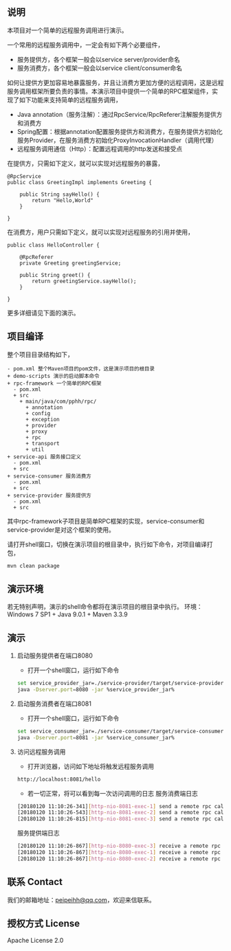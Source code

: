 
## 说明

本项目对一个简单的远程服务调用进行演示。

一个常用的远程服务调用中，一定会有如下两个必要组件，
- 服务提供方，各个框架一般会以service server/provider命名
- 服务消费方，各个框架一般会以service client/consumer命名

如何让提供方更加容易地暴露服务，并且让消费方更加方便的远程调用，这是远程服务调用框架所要负责的事情。本演示项目中提供一个简单的RPC框架组件，实现了如下功能来支持简单的远程服务调用，
- Java annotation（服务注解）：通过RpcService/RpcReferer注解服务提供方和消费方
- Spring配置：根据annotation配置服务提供方和消费方，在服务提供方初始化服务Provider，在服务消费方初始化ProxyInvocationHandler（调用代理）
- 远程服务调用通信（Http）：配置远程调用的http发送和接受点

在提供方，只需如下定义，就可以实现对远程服务的暴露，
```
@RpcService
public class GreetingImpl implements Greeting {

    public String sayHello() {
        return "Hello,World"
    }

}
```
在消费方，用户只需如下定义，就可以实现对远程服务的引用并使用，
```
public class HelloController {

    @RpcReferer
    private Greeting greetingService;

    public String greet() {
        return greetingService.sayHello();
    }

}
```

更多详细请见下面的演示。

## 项目编译
整个项目目录结构如下，
```
- pom.xml 整个Maven项目的pom文件，这是演示项目的根目录
+ demo-scripts 演示的启动脚本命令
+ rpc-framework 一个简单的RPC框架
  - pom.xml
  + src
    + main/java/com/pphh/rpc/
      + annotation
      + config
      + exception
      + provider
      + proxy
      + rpc
      + transport
      + util
+ service-api 服务接口定义
  - pom.xml
  + src
+ service-consumer 服务消费方
  - pom.xml
  + src
+ service-provider 服务提供方
  - pom.xml
  + src
```
其中rpc-framework子项目是简单RPC框架的实现，service-consumer和service-provider是对这个框架的使用。

请打开shell窗口，切换在演示项目的根目录中，执行如下命令，对项目编译打包，
``` bash
mvn clean package
```

## 演示环境

若无特别声明，演示的shell命令都将在演示项目的根目录中执行。
环境：Windows 7 SP1 + Java 9.0.1 + Maven 3.3.9

## 演示

1. 启动服务提供者在端口8080
   - 打开一个shell窗口，运行如下命令
   ``` bash
   set service_provider_jar=./service-provider/target/service-provider-1.0-SNAPSHOT.jar
   java -Dserver.port=8080 -jar %service_provider_jar%
   ```

2. 启动服务消费者在端口8081
   - 打开一个shell窗口，运行如下命令
   ``` bash
   set service_consumer_jar=./service-consumer/target/service-consumer-1.0-SNAPSHOT.jar
   java -Dserver.port=8081 -jar %service_consumer_jar%
   ```

3. 访问远程服务调用
   * 打开浏览器，访问如下地址将触发远程服务调用
   ``` bash
   http://localhost:8081/hello
   ```
   * 若一切正常，将可以看到每一次访问调用的日志
   服务消费端日志
   ``` bash
   [20180120 11:10:26-341][http-nio-8081-exec-1] send a remote rpc call from consumer...
   [20180120 11:10:26-543][http-nio-8081-exec-2] send a remote rpc call from consumer...
   [20180120 11:10:26-815][http-nio-8081-exec-3] send a remote rpc call from consumer...
   ```
   服务提供端日志
   ``` bash
   [20180120 11:10:26-867][http-nio-8080-exec-3] receive a remote rpc call in the provider...
   [20180120 11:10:26-867][http-nio-8080-exec-1] receive a remote rpc call in the provider...
   [20180120 11:10:26-867][http-nio-8080-exec-2] receive a remote rpc call in the provider...
   ```

## 联系 Contact
我们的邮箱地址：peipeihh@qq.com，欢迎来信联系。

## 授权方式 License
Apache License 2.0